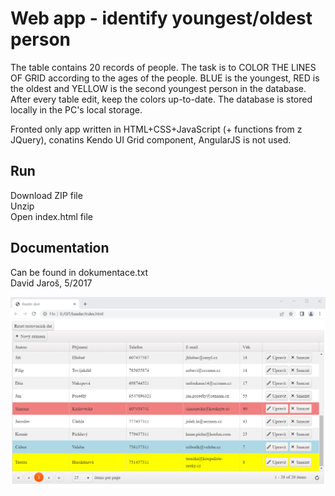 # Web app - identify youngest/oldest person

The table contains 20 records of people. The task is to COLOR THE LINES OF GRID according to the ages of the people. BLUE is the youngest, RED is the oldest and YELLOW is the second youngest person in the database. After every table edit, keep the colors up-to-date. The database is stored locally in the PC's local storage.

Fronted only app written in HTML+CSS+JavaScript (+ functions from z JQuery), conatins Kendo UI Grid component, AngularJS is not used. 

Run
-------------------------
Download ZIP file\
Unzip\
Open index.html file

Documentation
--------------------------
Can be found in dokumentace.txt\
David Jaroš, 5/2017

![alt text](https://github.com/salviadivinorum/baader/blob/master/screenshot.png)
